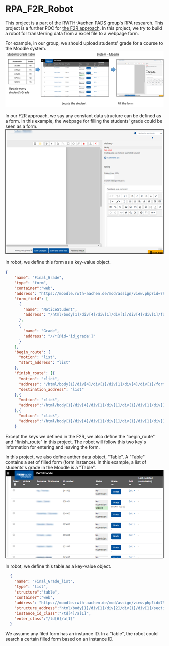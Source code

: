 # RPA_F2R_Robot
This project is a part of the RWTH-Aachen PADS group's RPA research.
This project is a further POC for [the F2R approach](https://github.com/FrankBGao/F2R_approach_RPA).
In this project, we try to build a robot for transferring data from a excel file to a webpage form.

For example, in our group, we should upload students' grade for a course to the Moodle system.
![alt text](https://raw.githubusercontent.com/FrankBGao/RPA_F2R_Robot/master/pic/form_base.png "the idea of this robot")

In our F2R approach, we say any constant data structure can be defined as a form.
In this example, the webpage for filling the students' grade could be seen as a form.
![alt text](https://raw.githubusercontent.com/FrankBGao/RPA_F2R_Robot/master/pic/form.png  "a form")

In robot, we define this form as a key-value object.
```json
{
    "name": "Final_Grade",
    "type": "form",
    "container":"web",
    "address": "https://moodle.rwth-aachen.de/mod/assign/view.php?id=79063&rownum=0&action=grader&userid=",
    "form_field": [
      {
        "name": "NoticeStudent",
        "address": "/html/body[1]/div[4]/div[1]/div[1]/div[4]/div[1]/form[1]/label[1]/input[1]"
      },
      {
        "name": "Grade",
        "address": "//*[@id='id_grade']"
      }
    ],
    "begin_route": {
      "motion": "list",
      "start_address": "list"
    },
    "finish_route": [{
      "motion": "click",
      "address": "/html/body[1]/div[4]/div[1]/div[1]/div[4]/div[1]/form[1]/button[1]",
      "destination_address": "list"
    },{
      "motion": "click",
      "address":"/html/body[1]/div[4]/div[1]/div[1]/div[1]/div[1]/div[1]/div[1]/a[4]"
    },{
      "motion": "click",
      "address":"/html/body[1]/div[4]/div[1]/div[1]/div[1]/div[1]/div[1]/div[1]/a[4]"
    }
```

Except the keys we defined in the F2R, we also define the "begin_route" and "finish_route" in this project.
The robot will follow this two key's information for entering and leaving the form.

In this project, we also define anther data object, "Table". A "Table" contains a set of filled form (form instance).
In this example, a list of students's grade in the Moodle is a "Table".
![alt text](https://raw.githubusercontent.com/FrankBGao/RPA_F2R_Robot/master/pic/table.png "a form")

In robot, we define this table as a key-value object.
```json
  {
    "name": "Final_Grade_list",
    "type": "list",
    "structure":"table",
    "container":"web",
    "address": "https://moodle.rwth-aachen.de/mod/assign/view.php?id=79063&action=grading",
    "structure_address":"html/body[1]/div[1]/div[2]/div[1]/div[1]/section[1]/div[2]/div[2]/div[3]/table[1]",
    "instance_id_class":"/td[4]/a[1]",
    "enter_class":"/td[6]/a[1]"
  }
```

We assume any filed form has an instance ID.
In a "table", the robot could search a certain filled form based on an instance ID.
 